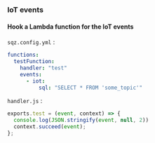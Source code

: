 ### IoT events

#### Hook a Lambda function for the IoT events

`sqz.config.yml` :

```yaml
functions:
  testFunction:
    handler: "test"
    events:
      - iot:
          sql: "SELECT * FROM 'some_topic'"
```

`handler.js` :

```js
exports.test = (event, context) => {
  console.log(JSON.stringify(event, null, 2))
  context.succeed(event);
};
```
